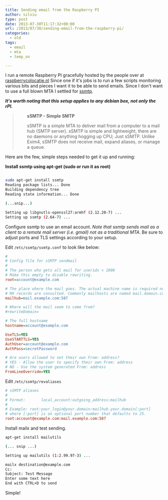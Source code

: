 ```yaml
---
title: Sending email from the Raspberry PI
author: silviu
type: post
date: 2013-07-30T11:17:32+00:00
url: /2013/07/30/sending-email-from-the-raspberry-pi/
categories:
  - old
tags:
  - email
  - mta
  - temp_on

---
```

I run a remote Raspberry PI gracefully hosted by the people over at [raspberrycolocatie.nl][1] Since one if it's jobs is to run a few scripts monitoring various bits and pieces I want it to be able to send emails. Since I don't want to use a full blown MTA I settled for [ssmtp][2].

_**It's worth noting that this setup applies to any debian box, not only the rPI.**_

> <p id="sSMTP_-_Simple_SMTP" style="padding-left: 30px">
>   <strong>sSMTP - Simple SMTP</strong>
> </p>
> 
> <p style="padding-left: 30px">
>   sSMTP is a simple MTA to deliver mail from a computer to a mail hub (SMTP server). sSMTP is simple and lightweight, there are no daemons or anything hogging up CPU; Just sSMTP. Unlike Exim4, sSMTP does not receive mail, expand aliases, or manage a queue.
> </p>

Here are the few, simple steps needed to get it up and running:

**Install ssmtp using apt-get (sudo or run it as root)**

```bash

sudo apt-get install ssmtp
Reading package lists... Done
Building dependency tree
Reading state information... Done

(...snip...)

Setting up libgnutls-openssl27:armhf (2.12.20-7) ...
Setting up ssmtp (2.64-7) ...
```

Configure ssmtp to use an email account. _Note that ssmtp sends mail as a client to a remote mail server (i.e. gmail) not as a traditional MTA_. Be sure to adjust ports and TLS settings according to your setup.

Edit `/etc/ssmtp/ssmtp.conf` to look like below:

```ini
#
# Config file for sSMTP sendmail
#
# The person who gets all mail for userids < 1000
# Make this empty to disable rewriting.
root=account@example.com

# The place where the mail goes. The actual machine name is required no
# MX records are consulted. Commonly mailhosts are named mail.domain.com
mailhub=mail.example.com:587

# Where will the mail seem to come from?
#rewriteDomain=

# The full hostname
hostname=account@example.com

UseTLS=YES
UseSTARTTLS=YES
AuthUser=account@example.com
AuthPass=secretPassword

# Are users allowed to set their own From: address?
# YES - Allow the user to specify their own From: address
# NO - Use the system generated From: address
FromLineOverride=YES
```

Edit `/etc/ssmtp/revaliases`

```ini
# sSMTP aliases
#
# Format:       local_account:outgoing_address:mailhub
#
# Example: root:your_login@your.domain:mailhub.your.domain[:port]
# where [:port] is an optional port number that defaults to 25.
root:account@example.com:mail.example.com:587
```

Install mailx and test sending.

```bash
apt-get install mailutils

(... snip ...)

Setting up mailutils (1:2.99.97-3) ...
```

```bash
mailx destination@example.com
Cc:
Subject: Test Message
Enter some text here
End with CTRL+D to send
```

Simple!

 [1]: http://raspberrycolocatie.nl/
 [2]: https://wiki.debian.org/sSMTP